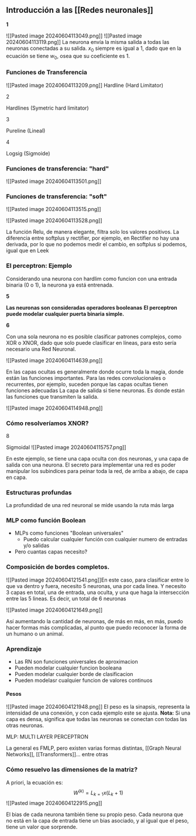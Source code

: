 ## Introducción a las [[Redes neuronales]]

**1**

![[Pasted image 20240604113049.png]]
![[Pasted image 20240604113119.png]]
La neurona envía la misma salida a todas las neuronas conectadas a su salida.
$x_0$ siempre es igual a 1, dado que en la ecuación se tiene $w_0$, osea que su coeficiente es 1.

### Funciones de Transferencia
![[Pasted image 20240604113209.png]]
Hardline (Hard Limitator)

2

Hardlines (Symetric hard limitator)


3

Pureline (Lineal)

4

Logsig (Sigmoide)

### Funciones de transferencia: "hard"
![[Pasted image 20240604113501.png]]

### Funciones de transferencia: "soft"

![[Pasted image 20240604113515.png]]

![[Pasted image 20240604113528.png]]

La función Relu, de manera elegante, filtra solo los valores positivos.
La diferencia entre softplus y rectifier, por ejemplo, en Rectifier no hay una derivada, por lo que no podemos medir el cambio, en softplus si podemos, igual que en Leek

### El perceptron: Ejemplo
Considerando una neurona con hardlim como funcion con una entrada binaria (0 o 1), la neurona ya está entrenada.

**5**

**Las neuronas son consideradas operadores booleanas**
**El perceptron puede modelar cualquier puerta binaria simple.**

**6**

Con una sola neurona no es posible clasificar patrones complejos, como XOR o XNOR, dado que solo puede clasificar en líneas, para esto sería necesario una Red Neuronal.

![[Pasted image 20240604114639.png]]

En las capas ocultas es generalmente donde ocurre toda la magia, donde están las funciones importantes. 
Para las redes convolucionales o recurrentes, por ejemplo, suceden porque las capas ocultas tienen funciones adecuadas
La capa de salida si tiene neuronas. Es donde están las funciones que transmiten la salida.

![[Pasted image 20240604114948.png]]


### Cómo resolveríamos XNOR?
8

Sigmoidal
![[Pasted image 20240604115757.png]]

En este ejemplo, se tiene una capa oculta con dos neuronas, y una capa de salida con una neurona.
El secreto para implementar una red es poder manipular los subindices para peinar toda la red, de arriba a abajo, de capa en capa.

### Estructuras profundas

La profundidad de una red neuronal se mide usando la ruta más larga

### MLP como función Boolean

- MLPs como funciones "Boolean universales"
	- Puedo calcular cualquier función con cualquier numero de entradas y/o salidas
- Pero cuantas capas necesito?
### Composición de bordes completos.
![[Pasted image 20240604121541.png]]En este caso, para clasificar entre lo que va dentro y fuera, necesito 5 neuronas, una por cada linea.
Y necesito 3 capas en total, una de entrada, una oculta, y una que haga la intersección entre las 5 lineas. Es decir, un total de 6 neuronas

![[Pasted image 20240604121649.png]]

 Así aumentando la cantidad de neuronas, de más en más, en más, puedo hacer formas más complicadas, al punto que puedo reconocer la forma de un humano o un animal.

### Aprendizaje
- Las RN son funciones universales de aproximacion
- Pueden modelar cualquier funcion booleana
- Pueden modelar cualquier borde de clasificacion
- Pueden modelasr cualquier funcion de valores continuos
#### Pesos
![[Pasted image 20240604121948.png]]
El peso es la sinapsis, representa la intensidad de una conexión, y con cada ejemplo este se ajusta.
**Nota:** Si una capa es densa, significa que todas las neuronas se conectan con todas las otras neuronas.

MLP: MULTI LAYER PERCEPTRON

La general es FMLP, pero existen varias formas distintas, [[Graph Neural Networks]], [[Transformers]]... entre otras

### Cómo resuelvo las dimensiones de la matriz? 

A priori, la ecuación es: $$W^{\left(k\right)}=L_{k=1}x\left(L_{k}+1\right)$$
![[Pasted image 20240604122915.png]]

El bias de cada neurona también tiene su propio peso.
Cada neurona que no está en la capa de entrada tiene un bias asociado, y al igual que el peso, tiene un valor que sorprende.
